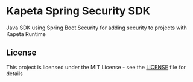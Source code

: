 # Kapeta Spring Security SDK

Java SDK using Spring Boot Security for adding security to projects with Kapeta Runtime

## License

This project is licensed under the MIT License - see the [LICENSE](LICENSE) file for details

